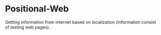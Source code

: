 # Positional-Web
Getting information from internet based on localization (information consist of testing web pages).
